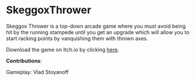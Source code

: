 # SkeggoxThrower

Skeggox Thrower is a top-down arcade game where you must avoid being hit by the running stampede until you get an upgrade which will allow you to start racking points by vanquishing them with thrown axes.

Download the game on Itch.io by clicking [here]("https://vladstoyanoff.itch.io/skeggox-thrower").

**Contributions**:

Gameplay: Vlad Stoyanoff
